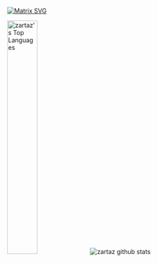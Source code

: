 [![Matrix SVG](https://raw.githubusercontent.com/rodrigograca31/rodrigograca31/master/matrix.svg)](https://www.linkedin.com/in/%CE%BA%CF%89%CE%BD%CF%83%CF%84%CE%B1%CE%BD%CF%84%CE%AF%CE%BD%CE%BF%CF%82-%CE%B6-a162b01b6/)
<div align="left">
	<img src="https://github-readme-stats.vercel.app/api/top-langs/?username=zartaz&theme=tokyonight" width="37%" alt="zartaz's Top Languages">
	<img alt="zartaz github stats" src="https://github-readme-stats.vercel.app/api?username=zartaz&amp;show_icons=true&amp;theme=blue-green"> 	
</div>
